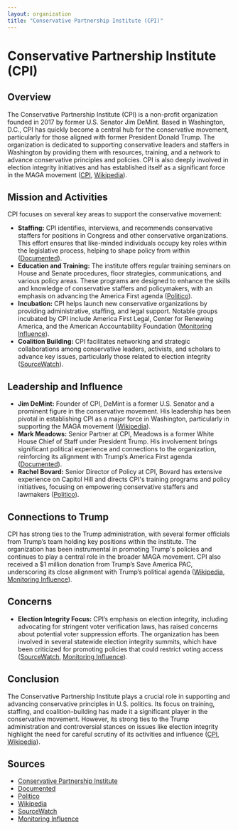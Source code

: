```yaml
---
layout: organization
title: "Conservative Partnership Institute (CPI)"
---
```


# Conservative Partnership Institute (CPI)

## Overview
The Conservative Partnership Institute (CPI) is a non-profit organization founded in 2017 by former U.S. Senator Jim DeMint. Based in Washington, D.C., CPI has quickly become a central hub for the conservative movement, particularly for those aligned with former President Donald Trump. The organization is dedicated to supporting conservative leaders and staffers in Washington by providing them with resources, training, and a network to advance conservative principles and policies. CPI is also deeply involved in election integrity initiatives and has established itself as a significant force in the MAGA movement ([CPI](https://www.cpi.org), [Wikipedia](https://en.wikipedia.org/wiki/Conservative_Partnership_Institute)).

## Mission and Activities
CPI focuses on several key areas to support the conservative movement:
- **Staffing:** CPI identifies, interviews, and recommends conservative staffers for positions in Congress and other conservative organizations. This effort ensures that like-minded individuals occupy key roles within the legislative process, helping to shape policy from within ([Documented](https://www.documented.net)).
- **Education and Training:** The institute offers regular training seminars on House and Senate procedures, floor strategies, communications, and various policy areas. These programs are designed to enhance the skills and knowledge of conservative staffers and policymakers, with an emphasis on advancing the America First agenda ([Politico](https://www.politico.com)).
- **Incubation:** CPI helps launch new conservative organizations by providing administrative, staffing, and legal support. Notable groups incubated by CPI include America First Legal, Center for Renewing America, and the American Accountability Foundation ([Monitoring Influence](https://www.monitoringinfluence.org)).
- **Coalition Building:** CPI facilitates networking and strategic collaborations among conservative leaders, activists, and scholars to advance key issues, particularly those related to election integrity ([SourceWatch](https://www.sourcewatch.org)).

## Leadership and Influence
- **Jim DeMint:** Founder of CPI, DeMint is a former U.S. Senator and a prominent figure in the conservative movement. His leadership has been pivotal in establishing CPI as a major force in Washington, particularly in supporting the MAGA movement ([Wikipedia](https://en.wikipedia.org/wiki/Conservative_Partnership_Institute)).
- **Mark Meadows:** Senior Partner at CPI, Meadows is a former White House Chief of Staff under President Trump. His involvement brings significant political experience and connections to the organization, reinforcing its alignment with Trump’s America First agenda ([Documented](https://www.documented.net)).
- **Rachel Bovard:** Senior Director of Policy at CPI, Bovard has extensive experience on Capitol Hill and directs CPI's training programs and policy initiatives, focusing on empowering conservative staffers and lawmakers ([Politico](https://www.politico.com)).

## Connections to Trump
CPI has strong ties to the Trump administration, with several former officials from Trump’s team holding key positions within the institute. The organization has been instrumental in promoting Trump's policies and continues to play a central role in the broader MAGA movement. CPI also received a $1 million donation from Trump’s Save America PAC, underscoring its close alignment with Trump’s political agenda ([Wikipedia](https://en.wikipedia.org/wiki/Conservative_Partnership_Institute), [Monitoring Influence](https://www.monitoringinfluence.org)).

## Concerns
- **Election Integrity Focus:** CPI’s emphasis on election integrity, including advocating for stringent voter verification laws, has raised concerns about potential voter suppression efforts. The organization has been involved in several statewide election integrity summits, which have been criticized for promoting policies that could restrict voting access ([SourceWatch](https://www.sourcewatch.org), [Monitoring Influence](https://www.monitoringinfluence.org)).

## Conclusion
The Conservative Partnership Institute plays a crucial role in supporting and advancing conservative principles in U.S. politics. Its focus on training, staffing, and coalition-building has made it a significant player in the conservative movement. However, its strong ties to the Trump administration and controversial stances on issues like election integrity highlight the need for careful scrutiny of its activities and influence ([CPI](https://www.cpi.org), [Wikipedia](https://en.wikipedia.org/wiki/Conservative_Partnership_Institute)).

## Sources
- [Conservative Partnership Institute](https://www.cpi.org)
- [Documented](https://www.documented.net)
- [Politico](https://www.politico.com)
- [Wikipedia](https://en.wikipedia.org/wiki/Conservative_Partnership_Institute)
- [SourceWatch](https://www.sourcewatch.org)
- [Monitoring Influence](https://www.monitoringinfluence.org)
